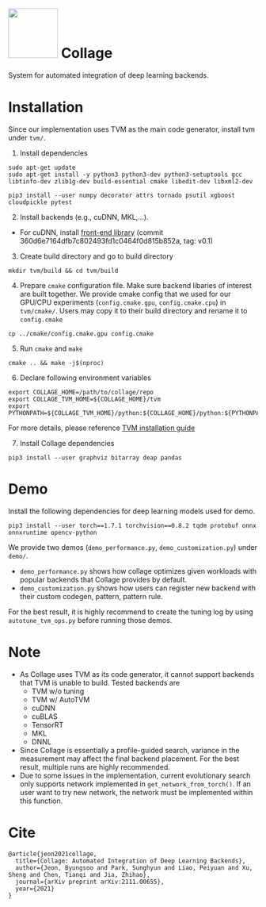 # <img src=https://github.com/cmu-catalyst/collage/blob/main/Collage%20logo.png width="100" height="100"> Collage
System for automated integration of deep learning backends. 

# Installation
Since our implementation uses TVM as the main code generator, install tvm under `tvm/`.
1. Install dependencies
```
sudo apt-get update
sudo apt-get install -y python3 python3-dev python3-setuptools gcc libtinfo-dev zlib1g-dev build-essential cmake libedit-dev libxml2-dev
```
```
pip3 install --user numpy decorator attrs tornado psutil xgboost cloudpickle pytest
```

2. Install backends (e.g., cuDNN, MKL,...). 
* For cuDNN, install [front-end library](https://github.com/NVIDIA/cudnn-frontend) (commit 360d6e7164dfb7c802493fd1c0464f0d815b852a, tag: v0.1)


3. Create build directory and go to build directory
```
mkdir tvm/build && cd tvm/build
```
4. Prepare `cmake` configuration file. Make sure backend libaries of interest are built together. We provide cmake config that we used for our GPU/CPU experiments (`config.cmake.gpu`, `config.cmake.cpu`) in `tvm/cmake/`. Users may copy it to their build directory and rename it to `config.cmake`
 ```
 cp ../cmake/config.cmake.gpu config.cmake
 ```
5. Run `cmake` and `make`
```
cmake .. && make -j$(nproc)
```
6. Declare following environment variables
```
export COLLAGE_HOME=/path/to/collage/repo
export COLLAGE_TVM_HOME=${COLLAGE_HOME}/tvm
export PYTHONPATH=${COLLAGE_TVM_HOME}/python:${COLLAGE_HOME}/python:${PYTHONPATH}
```

For more details, please reference [TVM installation guide](https://tvm.apache.org/docs/install/index.html)

7. Install Collage dependencies
```
pip3 install --user graphviz bitarray deap pandas
```


# Demo
Install the following dependencies for deep learning models used for demo.
```
pip3 install --user torch==1.7.1 torchvision==0.8.2 tqdm protobuf onnx onnxruntime opencv-python
```

We provide two demos (`demo_performance.py`, `demo_customization.py`) under `demo/`. 
* `demo_performance.py` shows how collage optimizes given workloads with popular backends that Collage provides by default.
* `demo_customization.py` shows how users can register new backend with their custom codegen, pattern, pattern rule.

For the best result, it is highly recommend to create the tuning log by using `autotune_tvm_ops.py` before running those demos.


# Note
* As Collage uses TVM as its code generator, it cannot support backends that TVM is unable to build. Tested backends are
  * TVM w/o tuning
  * TVM w/ AutoTVM
  * cuDNN
  * cuBLAS
  * TensorRT
  * MKL
  * DNNL
* Since Collage is essentially a profile-guided search, variance in the measurement may affect the final backend placement. For the best result, multiple runs are highly recommended. 
* Due to some issues in the implementation, current evolutionary search only supports network implemented in `get_network_from_torch()`. If an user want to try new network, the network must be implemented within this function.


# Cite
```
@article{jeon2021collage,
  title={Collage: Automated Integration of Deep Learning Backends},
  author={Jeon, Byungsoo and Park, Sunghyun and Liao, Peiyuan and Xu, Sheng and Chen, Tianqi and Jia, Zhihao},
  journal={arXiv preprint arXiv:2111.00655},
  year={2021}
}
```
